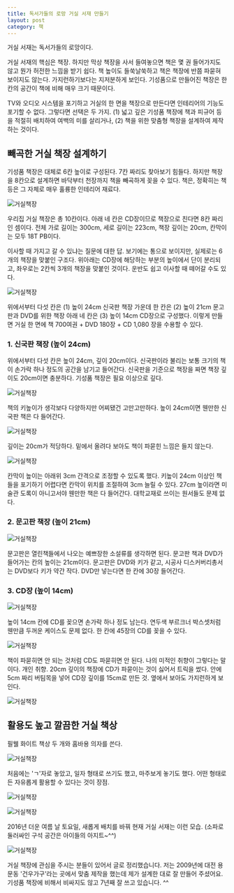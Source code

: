 ```yaml
---
title: 독서가들의 로망 거실 서재 만들기
layout: post
category: 책
---
```



거실 서재는 독서가들의 로망이다.

거실 서재의 핵심은 책장. 하지만 막상 책장을 사서 들여놓으면 책은 몇 권 들어가지도 않고 뭔가 허전한 느낌을 받기 쉽다. 책 높이도 들쑥날쑥하고 책은 책장에 반쯤 파묻혀 보이지도 않는다. 가지런하기보다는 지저분하게 보인다. 기성품으로 만들어진 책장은 한 칸의 공간이 책에 비해 매우 크기 때문이다.

TV와 오디오 시스템을 포기하고 거실의 한 면을 책장으로 만든다면 인테리어의 기능도 포기할 수 없다. 그렇다면 선택은 두 가지.
(1) 넓고 깊은 기성품 책장에 책과 피규어 등을 적절히 배치하여 여백의 미를 살리거나,
(2) 책을 위한 맞춤형 책장을 설계하여 제작하는 것이다.


## 빼곡한 거실 책장 설계하기

기성품 책장은 대체로 6칸 높이로 구성된다. 7칸 짜리도 찾아보기 힘들다. 하지만 책장을 8칸으로 설계하면 바닥부터 천장까지 책을 빼곡하게 꽂을 수 있다. 책은, 정확히는 책등은 그 자체로 매우 훌륭한 인테리어 재료다.

![거실책장](/img/2016-07-24/1.png)

우리집 거실 책장은 총 10칸이다. 아래 네 칸은 CD장이므로 책장으로 친다면 8칸 짜리인 셈이다.
전체 가로 길이는 300cm,
세로 길이는 223cm,
책장 깊이는 20cm,
칸막이는 모두 18T PB이다.

이사할 때 가지고 갈 수 있냐는 질문에 대한 답.
보기에는 통으로 보이지만, 실제로는 6개의 책장을 맞붙인 구조다. 위아래는 CD장에 해당하는 부분의 높이에서 단이 분리되고, 좌우로는 2칸씩 3개의 책장을 맞붙인 것이다. 운반도 쉽고 이사할 때 떼어갈 수도 있다.

![거실책장](/img/2016-07-24/2.png)

위에서부터 다섯 칸은 (1) 높이 24cm 신국판 책장
가운데 한 칸은 (2) 높이 21cm 문고판과 DVD를 위한 책장
아래 네 칸은 (3) 높이 14cm CD장으로 구성했다.
이렇게 만들면 거실 한 면에 책 700여권 + DVD  180장 + CD 1,080 장을 수용할 수 있다.


### 1. 신국판 책장 (높이 24cm)

위에서부터 다섯 칸은 높이 24cm, 깊이 20cm이다.
신국판이라 불리는 보통 크기의 책이 손가락 하나 정도의 공간을 남기고 들어간다.
신국판을 기준으로 책장을 짜면 책장 깊이도 20cm이면 충분하다. 기성품 책장은 필요 이상으로 깊다.

![거실책장](/img/2016-07-24/3.png)

책의 키높이가 생각보다 다양하지만 어찌됐건 고만고만하다.
높이 24cm이면 웬만한 신국판 책은 다 들어간다.

![거실책장](/img/2016-07-24/4.png)

깊이는 20cm가 적당하다. 밑에서 올려다 보아도 책이 파묻힌 느낌은 들지 않는다.

![거실책장](/img/2016-07-24/5.jpeg)

칸막이 높이는 아래위 3cm 간격으로 조정할 수 있도록 했다.
키높이 24cm 이상인 책들을 포기하기 어렵다면 칸막이 위치를 조절하여 3cm 늘릴 수 있다.
27cm 높이라면 미술관 도록이 아니고서야 웬만한 책은 다 들어간다.
대학교재로 쓰이는 원서들도 문제 없다.

### 2. 문고판 책장 (높이 21cm)

![거실책장](/img/2016-07-24/6.jpeg)

문고판은 열린책들에서 나오는 예쁘장한 소설류를 생각하면 된다.
문고판 책과 DVD가 들어가는 칸의 높이는 21cm이다.
문고판은 DVD와 키가 같고, 시공사 디스커버리총서는 DVD보다 키가 약간 작다.
DVD만 넣는다면 한 칸에 30장 들어간다.

### 3. CD장 (높이 14cm)

![거실책장](/img/2016-07-24/7.png)

높이 14cm 칸에 CD를 꽂으면 손가락 하나 정도 남는다.
연두색 부르크너 박스셋처럼 웬만큼 두꺼운 케이스도 문제 없다.
한 칸에 45장의 CD를 꽂을 수 있다.

![거실책장](/img/2016-07-24/8.jpeg)

책이 파묻히면 안 되는 것처럼 CD도 파묻히면 안 된다. 나의 미적인 취향이 그렇다는 말이다. 개인 취향.
20cm 깊이의 책장에 CD가 파묻이는 것이 싫어서 트릭을 썼다.
안에 5cm 짜리 버팀목을 넣어 CD장 깊이를 15cm로 만든 것.
옆에서 보아도 가지런하게 보인다.

![거실책장](/img/2016-07-24/9.jpeg)

## 활용도 높고 깔끔한 거실 책상

필웰 화이트 책상 두 개와 홈바용 의자를 쓴다.

![거실책장](/img/2016-07-24/10.jpeg)

처음에는 'ㄱ'자로 놓았고, 일자 형태로 쓰기도 했고, 마주보게 놓기도 했다.
어떤 형태로든 자유롭게 활용할 수 있다는 것이 장점.

![거실책장](/img/2016-07-24/11.jpeg)

![거실책장](/img/2016-07-24/12.jpeg)


2016년 더운 여름 날 토요일, 새롭게 배치를 바꿔 현재 거실 서재는 이런 모습.
(소파로 둘러싸인 구석 공간은 아이들의 아지트~^^)

![거실책장](/img/2016-07-24/13.jpeg)

<box>
거실 책장에 관심을 주시는 분들이 있어서 글로 정리했습니다. 저는 2009년에 대전 용문동 '건우가구'라는 곳에서 맞춤 제작을 했는데 제가 설계한 대로 잘 만들어 주셨어요. 기성품 책장에 비해서 비싸지도 않고 7년째 잘 쓰고 있습니다. ^^
</box>

